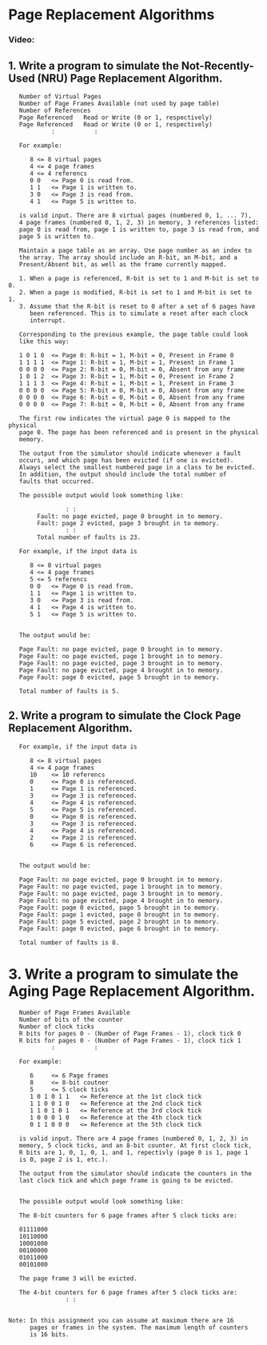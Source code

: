 # Page Replacement Algorithms

### Video:

## 1.     Write a program to simulate the Not-Recently-Used (NRU) Page Replacement Algorithm.

       Number of Virtual Pages
       Number of Page Frames Available (not used by page table)
       Number of References
       Page Referenced   Read or Write (0 or 1, respectively)
       Page Referenced   Read or Write (0 or 1, respectively)
                :			:

       For example:

          8	<= 8 virtual pages
          4	<= 4 page frames
          4	<= 4 referencs
          0 0	<= Page 0 is read from.
          1 1	<= Page 1 is written to.
          3 0	<= Page 3 is read from.
          4 1	<= Page 5 is written to.

       is valid input. There are 8 virtual pages (numbered 0, 1, ... 7),
       4 page frames (numbered 0, 1, 2, 3) in memory, 3 references listed: 
       page 0 is read from, page 1 is written to, page 3 is read from, and
       page 5 is written to.

       Maintain a page table as an array. Use page number as an index to
       the array. The array should include an R-bit, an M-bit, and a
       Present/Absent bit, as well as the frame currently mapped.

       1. When a page is referenced, R-bit is set to 1 and M-bit is set to 0.
       2. When a page is modified, R-bit is set to 1 and M-bit is set to 1.
       3. Assume that the R-bit is reset to 0 after a set of 6 pages have 
          been referenced. This is to simulate a reset after each clock 
          interrupt.

       Corresponding to the previous example, the page table could look
       like this way:

       1 0 1 0  <= Page 0: R-bit = 1, M-bit = 0, Present in Frame 0
       1 1 1 1  <= Page 1: R-bit = 1, M-bit = 1, Present in Frame 1
       0 0 0 0  <= Page 2: R-bit = 0, M-bit = 0, Absent from any frame
       1 0 1 2  <= Page 3: R-bit = 1, M-bit = 0, Present in Frame 2
       1 1 1 3  <= Page 4: R-bit = 1, M-bit = 1, Present in Frame 3
       0 0 0 0  <= Page 5: R-bit = 0, M-bit = 0, Absent from any frame
       0 0 0 0  <= Page 6: R-bit = 0, M-bit = 0, Absent from any frame
       0 0 0 0  <= Page 7: R-bit = 0, M-bit = 0, Absent from any frame
 
       The first row indicates the virtual page 0 is mapped to the physical
       page 0. The page has been referenced and is present in the physical
       memory.

       The output from the simulator should indicate whenever a fault
       occurs, and which page has been evicted (if one is evicted).
       Always select the smallest numbered page in a class to be evicted.
       In addition, the output should include the total number of
       faults that occurred. 
             
       The possible output would look something like:

                    : : 
            Fault: no page evicted, page 0 brought in to memory.
            Fault: page 2 evicted, page 3 brought in to memory.
                    : :
            Total number of faults is 23.

       For example, if the input data is

          8	<= 8 virtual pages
          4	<= 4 page frames
          5	<= 5 referencs
          0 0	<= Page 0 is read from.
          1 1	<= Page 1 is written to.
          3 0	<= Page 3 is read from.
          4 1	<= Page 4 is written to.
          5 1	<= Page 5 is written to.

       
       The output would be:

       Page Fault: no page evicted, page 0 brought in to memory.
       Page Fault: no page evicted, page 1 brought in to memory.
       Page Fault: no page evicted, page 3 brought in to memory.
       Page Fault: no page evicted, page 4 brought in to memory.
       Page Fault: page 0 evicted, page 5 brought in to memory.

       Total number of faults is 5.

##    2. Write a program to simulate the Clock Page Replacement Algorithm. 

       For example, if the input data is

          8	<= 8 virtual pages
          4	<= 4 page frames
          10	<= 10 referencs
          0 	<= Page 0 is referenced.
          1 	<= Page 1 is referenced.
          3 	<= Page 3 is referenced.
          4 	<= Page 4 is referenced.
          5 	<= Page 5 is referenced.
          0 	<= Page 0 is referenced.
          3 	<= Page 3 is referenced.
          4 	<= Page 4 is referenced.
          2 	<= Page 2 is referenced.
          6 	<= Page 6 is referenced.


       The output would be:

       Page Fault: no page evicted, page 0 brought in to memory.
       Page Fault: no page evicted, page 1 brought in to memory.
       Page Fault: no page evicted, page 3 brought in to memory.
       Page Fault: no page evicted, page 4 brought in to memory.
       Page Fault: page 0 evicted, page 5 brought in to memory.
       Page Fault: page 1 evicted, page 0 brought in to memory.
       Page Fault: page 5 evicted, page 2 brought in to memory.
       Page Fault: page 0 evicted, page 6 brought in to memory.

       Total number of faults is 8.

  

#    3. Write a program to simulate the Aging Page Replacement Algorithm.

       Number of Page Frames Available
       Number of bits of the counter
       Number of clock ticks
       R bits for pages 0 - (Number of Page Frames - 1), clock tick 0
       R bits for pages 0 - (Number of Page Frames - 1), clock tick 1
                :			:

       For example:

          6		<= 6 Page frames
          8		<= 8-bit coutner
          5		<= 5 clock ticks
          1 0 1 0 1 1	<= Reference at the 1st clock tick
          1 1 0 0 1 0	<= Reference at the 2nd clock tick
          1 1 0 1 0 1	<= Reference at the 3rd clock tick
          1 0 0 0 1 0	<= Reference at the 4th clock tick
          0 1 1 0 0 0	<= Reference at the 5th clock tick

       is valid input. There are 4 page frames (numbered 0, 1, 2, 3) in 
       memory, 5 clock ticks, and an 8-bit counter. At first clock tick, 
       R bits are 1, 0, 1, 0, 1, and 1, repectivly (page 0 is 1, page 1 
       is 0, page 2 is 1, etc.). 

       The output from the simulator should indicate the counters in the
       last clock tick and which page frame is going to be evicted.


       The possible output would look something like:

       The 8-bit counters for 6 page frames after 5 clock ticks are:

       01111000
       10110000
       10001000
       00100000
       01011000
       00101000

       The page frame 3 will be evicted.

       The 4-bit counters for 6 page frames after 5 clock ticks are:
                    : :


    Note: In this assignment you can assume at maximum there are 16 
          pages or frames in the system. The maximum length of counters
          is 16 bits.




